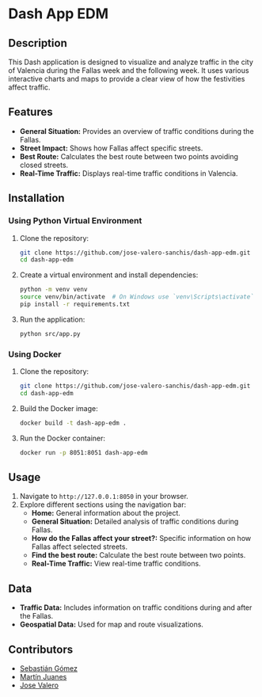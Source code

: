 # Dash App EDM

## Description

This Dash application is designed to visualize and analyze traffic in the city of Valencia during the Fallas week and the following week. It uses various interactive charts and maps to provide a clear view of how the festivities affect traffic.

## Features

- **General Situation:** Provides an overview of traffic conditions during the Fallas.
- **Street Impact:** Shows how Fallas affect specific streets.
- **Best Route:** Calculates the best route between two points avoiding closed streets.
- **Real-Time Traffic:** Displays real-time traffic conditions in Valencia.

## Installation

### Using Python Virtual Environment

1. Clone the repository:

    ```bash
    git clone https://github.com/jose-valero-sanchis/dash-app-edm.git
    cd dash-app-edm
    ```

2. Create a virtual environment and install dependencies:

    ```bash
    python -m venv venv
    source venv/bin/activate  # On Windows use `venv\Scripts\activate`
    pip install -r requirements.txt
    ```

3. Run the application:

    ```bash
    python src/app.py
    ```

### Using Docker

1. Clone the repository:

    ```bash
    git clone https://github.com/jose-valero-sanchis/dash-app-edm.git
    cd dash-app-edm
    ```

2. Build the Docker image:

    ```bash
    docker build -t dash-app-edm .
    ```

3. Run the Docker container:

    ```bash
    docker run -p 8051:8051 dash-app-edm
    ```

## Usage

1. Navigate to `http://127.0.0.1:8050` in your browser.
2. Explore different sections using the navigation bar:
    - **Home:** General information about the project.
    - **General Situation:** Detailed analysis of traffic conditions during Fallas.
    - **How do the Fallas affect your street?:** Specific information on how Fallas affect selected streets.
    - **Find the best route:** Calculate the best route between two points.
    - **Real-Time Traffic:** View real-time traffic conditions.

## Data

- **Traffic Data:** Includes information on traffic conditions during and after the Fallas.
- **Geospatial Data:** Used for map and route visualizations.
  
## Contributors

- [Sebastián Gómez](https://github.com/2gomez)
- [Martín Juanes](https://github.com/mjuahop)
- [Jose Valero](https://github.com/jose-valero-sanchis) 
